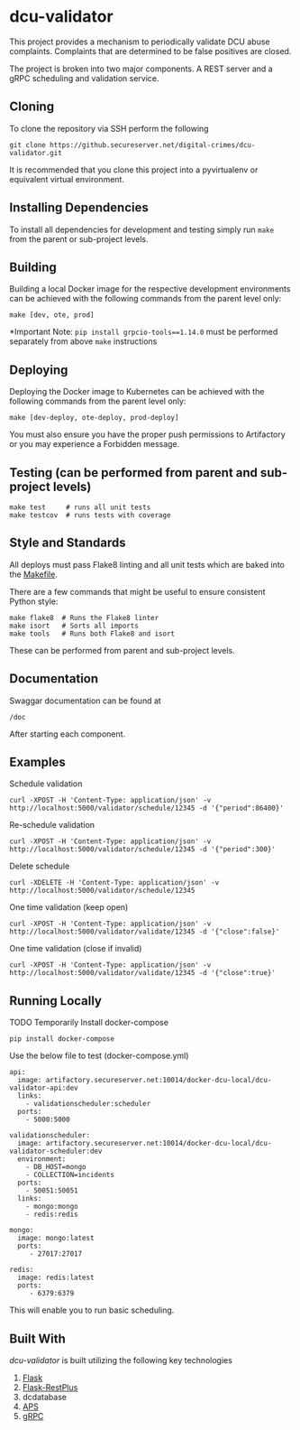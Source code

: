 # dcu-validator

This project provides a mechanism to periodically validate DCU abuse complaints. Complaints that are determined to be false positives are closed.

The project is broken into two major components. A REST server and a gRPC scheduling and validation service.

## Cloning
To clone the repository via SSH perform the following
```
git clone https://github.secureserver.net/digital-crimes/dcu-validator.git
```
It is recommended that you clone this project into a pyvirtualenv or equivalent virtual environment.

## Installing Dependencies
To install all dependencies for development and testing simply run `make` from the parent or sub-project levels.

## Building
Building a local Docker image for the respective development environments can be achieved with the following commands from the parent level only:

`make [dev, ote, prod]`

*Important Note: `pip install grpcio-tools==1.14.0` must be performed separately from above `make` instructions

## Deploying
Deploying the Docker image to Kubernetes can be achieved with the
following commands from the parent level only:

`make [dev-deploy, ote-deploy, prod-deploy]`

You must also ensure you have the proper push permissions to
Artifactory or you may experience a Forbidden message.


## Testing (can be performed from parent and sub-project levels)
```
make test     # runs all unit tests
make testcov  # runs tests with coverage
```

## Style and Standards
All deploys must pass Flake8 linting and all unit tests which are baked into the [Makefile](Makfile).

There are a few commands that might be useful to ensure consistent Python style:

```
make flake8  # Runs the Flake8 linter
make isort   # Sorts all imports
make tools   # Runs both Flake8 and isort
```

These can be performed from parent and sub-project levels.

## Documentation
Swaggar documentation can be found at

```
/doc
```
After starting each component.

## Examples

Schedule validation
```
curl -XPOST -H 'Content-Type: application/json' -v http://localhost:5000/validator/schedule/12345 -d '{"period":86400}'
```

Re-schedule validation
```
curl -XPOST -H 'Content-Type: application/json' -v http://localhost:5000/validator/schedule/12345 -d '{"period":300}'
```

Delete schedule
```
curl -XDELETE -H 'Content-Type: application/json' -v http://localhost:5000/validator/schedule/12345
```

One time validation (keep open)
```
curl -XPOST -H 'Content-Type: application/json' -v http://localhost:5000/validator/validate/12345 -d '{"close":false}'
```

One time validation (close if invalid)
```
curl -XPOST -H 'Content-Type: application/json' -v http://localhost:5000/validator/validate/12345 -d '{"close":true}'
```

## Running Locally
TODO
Temporarily
Install docker-compose
```
pip install docker-compose
```
Use the below file to test (docker-compose.yml)
```
api:
  image: artifactory.secureserver.net:10014/docker-dcu-local/dcu-validator-api:dev
  links:
    - validationscheduler:scheduler
  ports:
    - 5000:5000

validationscheduler:
  image: artifactory.secureserver.net:10014/docker-dcu-local/dcu-validator-scheduler:dev
  environment:
    - DB_HOST=mongo
    - COLLECTION=incidents
  ports:
    - 50051:50051
  links:
    - mongo:mongo
    - redis:redis

mongo:
  image: mongo:latest
  ports:
     - 27017:27017

redis:
  image: redis:latest
  ports:
     - 6379:6379
```
This will enable you to run basic scheduling.

## Built With

*dcu-validator* is built utilizing the following key technologies
1. [Flask](http://flask.pocoo.org/)
2. [Flask-RestPlus](http://flask-restplus.readthedocs.io/en/stable/)
3. dcdatabase
4. [APS](https://apscheduler.readthedocs.io/en/latest/#)
5. [gRPC](https://grpc.io)

